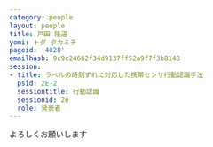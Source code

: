 ```yaml
---
category: people
layout: people
title: 戸田 隆道
yomi: トダ タカミチ
pageid: '4028'
emailhash: 9c9c24662f34d9137ff52a9f7f3b8148
session:
- title: ラベルの時刻ずれに対応した携帯センサ行動認識手法
  psid: 2E-2
  sessiontitle: 行動認識
  sessionid: 2e
  role: 発表者
---
```

よろしくお願いします